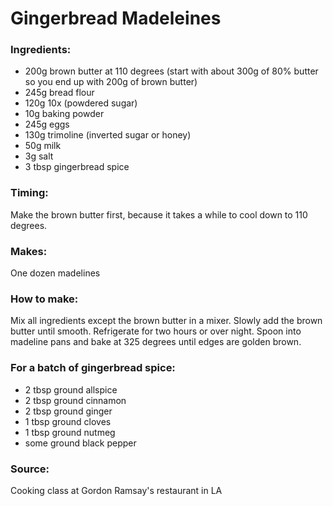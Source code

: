 # Gingerbread Madeleines

### Ingredients:
* 200g brown butter at 110 degrees (start with about 300g of 80% butter so you end up with 200g of brown butter)
* 245g bread flour
* 120g 10x (powdered sugar)
* 10g baking powder
* 245g eggs
* 130g trimoline (inverted sugar or honey)
* 50g milk
* 3g salt
* 3 tbsp gingerbread spice

### Timing:

Make the brown butter first, because it takes a while to cool down to 110 degrees.

### Makes:

One dozen madelines

### How to make:

Mix all ingredients except the brown butter in a mixer. Slowly add the brown butter until smooth. Refrigerate for two hours or over night. Spoon into madeline pans and bake at 325 degrees until edges are golden brown.

### For a batch of gingerbread spice:

* 2 tbsp ground allspice
* 2 tbsp ground cinnamon
* 2 tbsp ground ginger
* 1 tbsp ground cloves
* 1 tbsp ground nutmeg
* some ground black pepper


### Source:

Cooking class at Gordon Ramsay's restaurant in LA

